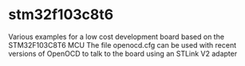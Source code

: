 # stm32f103c8t6
Various examples for a low cost development board based on the STM32F103C8T6 MCU
The file openocd.cfg can be used with recent versions of OpenOCD to talk to the
board using an STLink V2 adapter
